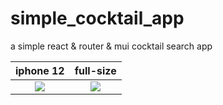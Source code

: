 # simple_cocktail_app

a simple react & router & mui cocktail search app 


iphone 12             |  full-size 
:-------------------------:|:-------------------------:
![](https://i.ibb.co/pdbf7dg/Screenshot-2023-03-06-175146.png)  |  ![](https://i.ibb.co/7GhMxSR/Screenshot-2023-03-06-174702.png)

